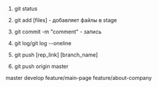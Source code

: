 1. git status
2. git add [files] - добавляет файлы в stage
3. git commit -m "comment" - запись 
4. git log/git log --oneline 
5. git push [rep_link] [branch_name]

7. git push origin master

master
develop
feature/main-page
feature/about-company
